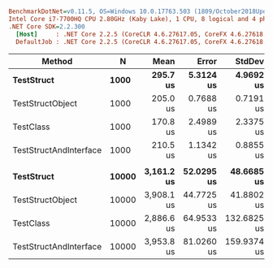 ``` ini

BenchmarkDotNet=v0.11.5, OS=Windows 10.0.17763.503 (1809/October2018Update/Redstone5)
Intel Core i7-7700HQ CPU 2.80GHz (Kaby Lake), 1 CPU, 8 logical and 4 physical cores
.NET Core SDK=2.2.300
  [Host]     : .NET Core 2.2.5 (CoreCLR 4.6.27617.05, CoreFX 4.6.27618.01), 64bit RyuJIT
  DefaultJob : .NET Core 2.2.5 (CoreCLR 4.6.27617.05, CoreFX 4.6.27618.01), 64bit RyuJIT


```
|                 Method |     N |       Mean |      Error |      StdDev | Ratio | RatioSD |    Gen 0 |    Gen 1 |    Gen 2 |  Allocated |
|----------------------- |------ |-----------:|-----------:|------------:|------:|--------:|---------:|---------:|---------:|-----------:|
|             **TestStruct** |  **1000** |   **295.7 us** |  **5.3124 us** |   **4.9692 us** |  **1.00** |    **0.00** | **104.9805** | **104.9805** | **104.9805** |  **440.23 KB** |
|       TestStructObject |  1000 |   205.0 us |  0.7688 us |   0.7191 us |  0.69 |    0.01 | 108.1543 |   0.2441 |        - |   334.2 KB |
|              TestClass |  1000 |   170.8 us |  2.4989 us |   2.3375 us |  0.58 |    0.01 |  57.6172 |  27.8320 |        - |  263.88 KB |
| TestStructAndInterface |  1000 |   210.5 us |  1.1342 us |   0.8855 us |  0.71 |    0.01 | 108.1543 |   0.2441 |        - |   334.2 KB |
|                        |       |            |            |             |       |         |          |          |          |            |
|             **TestStruct** | **10000** | **3,161.2 us** | **52.0295 us** |  **48.6685 us** |  **1.00** |    **0.00** | **996.0938** | **996.0938** | **996.0938** | **4071.62 KB** |
|       TestStructObject | 10000 | 3,908.1 us | 44.7725 us |  41.8802 us |  1.24 |    0.02 | 460.9375 | 242.1875 | 218.7500 | 3263.68 KB |
|              TestClass | 10000 | 2,886.6 us | 64.9533 us | 132.6825 us |  0.95 |    0.06 | 441.4063 | 218.7500 | 218.7500 | 2560.55 KB |
| TestStructAndInterface | 10000 | 3,953.8 us | 81.0260 us | 159.9374 us |  1.27 |    0.07 | 464.8438 | 242.1875 | 218.7500 | 3263.68 KB |
